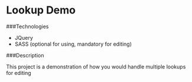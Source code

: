 Lookup Demo
============

###Technologies
+ JQuery
+ SASS (optional for using, mandatory for editing)

###Description

This project is a demonstration of how you would handle multiple lookups for editing
